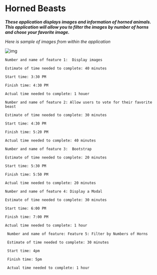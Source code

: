 # Horned Beasts

***These application displays images and information of horned animals. This application will allow you to filter the images by number of horns and chose your favorite image.***

*Here is sample of images from within the application*

![img](https://www.dhresource.com/0x0s/f2-albu-g5-M00-1A-11-rBVaI1hsIIiALxKzAAIHjSU3VkE490.jpg/wholesale-halloween-costume-prop-unicorn.jpg)


```
Number and name of feature 1:  Display images

Estimate of time needed to complete: 40 minutes 

Start time: 3:30 PM

Finish time: 4:30 PM

Actual time needed to complete: 1 houer
```

```
Number and name of feature 2: Allow users to vote for their favorite beast

Estimate of time needed to complete: 30 minutes

Start time: 4:30 PM

Finish time: 5:20 PM

Actual time needed to complete: 40 minutes 
```

```
Number and name of feature 3:  Bootstrap

Estimate of time needed to complete: 20 minutes 

Start time: 5:30 PM

Finish time: 5:50 PM

Actual time needed to complete: 20 minutes
```

```
Number and name of feature 4: Display a Modal

Estimate of time needed to complete: 30 minutes 

Start time: 6:00 PM

Finish time: 7:00 PM

Actual time needed to complete: 1 hour
```

```
 Number and name of feature: Feature 5: Filter by Numbers of Horns

 Estimate of time needed to complete: 30 minutes

 Start time: 4pm

 Finish time: 5pm

 Actual time needed to complete: 1 hour


```